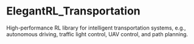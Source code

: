 # ElegantRL_Transportation
High-performance RL library for intelligent transportation systems, e.g., autonomous driving, traffic light control, UAV control, and path planning.
